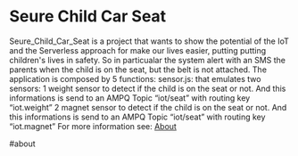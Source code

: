 # Seure Child Car Seat
Seure_Child_Car_Seat is a project that wants to show the potential of the IoT and the Serverless approach for make our lives easier, putting putting children's lives in safety.
So in particualar the system alert with an SMS the parents when the child is on the seat, but the belt is not attached.
The application is composed by 5 functions:
sensor.js: that emulates two sensors:
  1 weight sensor to detect if the child is on the seat or not. And this informations is send to an AMPQ Topic “iot/seat” with routing key “iot.weight”
  2 magnet sensor to detect if the child is on the seat or not. And this informations is send to an AMPQ Topic “iot/seat” with routing key “iot.magnet”
For more information see: [About](#about)



#about




